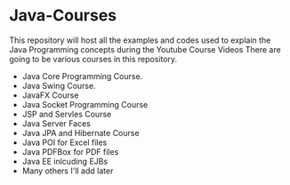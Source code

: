 # Java-Courses

This repository will host all the examples and codes used to explain the 
Java Programming concepts during the Youtube Course Videos There are 
going to be various courses in this repository. 

* Java Core Programming Course. 
* Java Swing Course. 
* JavaFX Course
* Java Socket Programming Course
* JSP and Servles Course
* Java Server Faces
* Java JPA and Hibernate Course
* Java POI for Excel files
* Java PDFBox for PDF files
* Java EE inlcuding EJBs
* Many others I'll add later 
